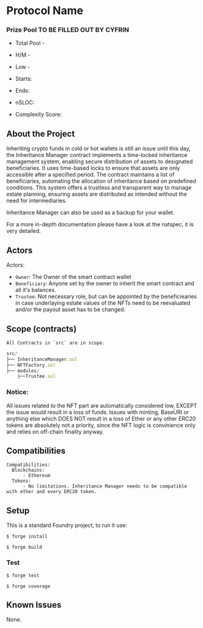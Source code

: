 # Protocol Name 

[//]: # (contest-details-open)

### Prize Pool TO BE FILLED OUT BY CYFRIN

- Total Pool - 
- H/M -  
- Low - 

- Starts: 
- Ends: 

- nSLOC: 
- Complexity Score:

## About the Project

Inheriting crypto funds in cold or hot wallets is still an issue until this day, the Inheritance Manager contract implements a time-locked inheritance management system, enabling secure distribution of assets to designated beneficiaries. It uses time-based locks to ensure that assets are only accessible after a specified period. The contract maintains a list of beneficiaries, automating the allocation of inheritance based on predefined conditions. This system offers a trustless and transparent way to manage estate planning, ensuring assets are distributed as intended without the need for intermediaries.

Inheritance Manager can also be used as a backup for your wallet.

For a more in-depth documentation please have a look at the natspec, it is very detailed.

## Actors


Actors:
- ```Owner```: The Owner of the smart contract wallet
- ```Beneficiary```: Anyone set by the owner to inherit the smart contract and all it's balances.
- ```Trustee```: Not necessary role, but can be appointed by the beneficiearies in case underlaying estate values of the NFTs need to be reevaluated and/or the payout asset has to be changed.


[//]: # (contest-details-close)

[//]: # (scope-open)

## Scope (contracts)

```
All Contracts in `src` are in scope.
```
```js
src/
├── InheritanceManager.sol
├── NFTFactory.sol
├── modules/
    ├──Trustee.sol
```

### Notice:
All issues related to the NFT part are automatically considered low, EXCEPT the issue would result in a loss of funds. Issues with minting, BaseURI or anything else which DOES NOT result in
a loss of Ether or any other ERC20 tokens are absolutely not a priority, since the NFT logic is convinience only and relies on off-chain finality anyway.

## Compatibilities

```
Compatibilities:
  Blockchains:
      - Ethereum
  Tokens:
      - No limitations. Inheritance Manager needs to be compatible with ether and every ERC20 token.
```


[//]: # (scope-close)

[//]: # (getting-started-open)

## Setup

This is a standard Foundry project, to run it use:

```shell
$ forge install
```

```shell
$ forge build
```

### Test

```shell
$ forge test
```

```shell
$ forge coverage
```


[//]: # (getting-started-close)

[//]: # (known-issues-open)

## Known Issues

None.

[//]: # (known-issues-close)
